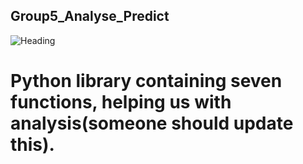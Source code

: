 ## Group5_Analyse_Predict
![Heading](https://w3.accelya.com/hubfs/Blog_Images/Its-Time-for-Airlines-to-Take-Data-Science-and-Artificial-Intelligence-Seriously_Blog.gif)

# Python library containing seven functions, helping us with analysis(someone should update this).
